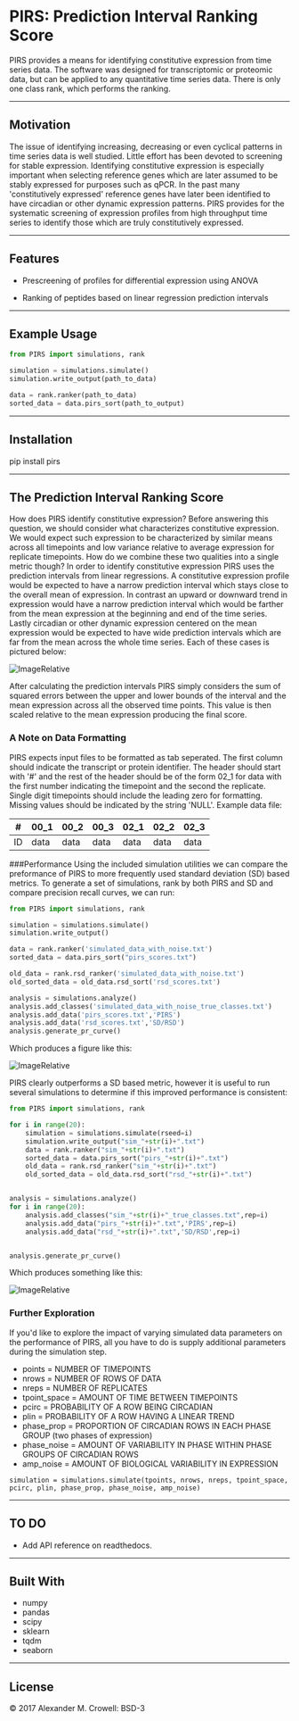 PIRS: Prediction Interval Ranking Score
=======================================

PIRS provides a means for identifying constitutive expression from time series data.  The software was designed for transcriptomic or proteomic data, but can be applied to any quantitative time series data. There is only one class 
rank, which performs the ranking.

----------
Motivation
----------

The issue of identifying increasing, decreasing or even cyclical patterns in time series data is well studied.  Little effort has been devoted to screening for stable expression.  Identifying constitutive expression is especially 
important when selecting reference genes which are later assumed to be stably expressed for purposes such as qPCR.  In the past many 'constitutively expressed' reference genes have later been identified to have circadian or other 
dynamic expression patterns.  PIRS provides for the systematic screening of expression profiles from high throughput time series to identify those which are truly constitutively expressed.

--------
Features
--------

* Prescreening of profiles for differential expression using ANOVA

* Ranking of peptides based on linear regression prediction intervals

-------------
Example Usage
-------------

```python
from PIRS import simulations, rank

simulation = simulations.simulate()
simulation.write_output(path_to_data)

data = rank.ranker(path_to_data)
sorted_data = data.pirs_sort(path_to_output)
```

------------
Installation
------------

pip install pirs

-------------------------------------
The Prediction Interval Ranking Score
-------------------------------------

How does PIRS identify constitutive expression?  Before answering this question, we should consider what characterizes constitutive expression.  We would expect such expression to be characterized by similar means across all 
timepoints and low variance relative to average expression for replicate timepoints.  How do we combine these two qualities into a single metric though?  In order to identify constitutive expression PIRS uses the 
prediction intervals from linear regressions.  A constitutive expression profile would be expected to have a narrow prediction interval which stays close to the overall mean of expression.  In contrast an upward or downward trend 
in expression would have a narrow prediction interval which would be farther from the mean expression at the beginning and end of the time series.  Lastly circadian or other dynamic expression centered on the mean expression would 
be expected to have wide prediction intervals which are far from the mean across the whole time series.  Each of these cases is pictured below:

![ImageRelative](data/illustration.png "illustration")

After calculating the prediction intervals PIRS simply considers the sum of squared errors between the upper and lower bounds of the interval and the mean expression across all the observed time points.  This value is then scaled 
relative to the mean expression producing the final score. 

### A Note on Data Formatting
PIRS expects input files to be formatted as tab seperated.  The first column should indicate the transcript or protein identifier.  The header should start with '#' and the rest of the header should be of the form 02_1 for data with
the first number indicating the timepoint and the second the replicate.  Single digit timepoints should include the leading zero for 
formatting. Missing values should be indicated by the string 'NULL'.  Example data file:

| # | 00_1 | 00_2 | 00_3 | 02_1 | 02_2 | 02_3 |
|---|---|---|---|---|---|---|
| ID | data | data | data | data | data | data |

###Performance
Using the included simulation utilities we can compare the preformance of PIRS to more frequently used standard deviation (SD) based metrics.  To generate a set of simulations, rank by both PIRS and SD and compare precision recall curves, we can run:

```python
from PIRS import simulations, rank

simulation = simulations.simulate()
simulation.write_output()

data = rank.ranker('simulated_data_with_noise.txt')
sorted_data = data.pirs_sort("pirs_scores.txt")

old_data = rank.rsd_ranker('simulated_data_with_noise.txt')
old_sorted_data = old_data.rsd_sort('rsd_scores.txt')

analysis = simulations.analyze()
analysis.add_classes('simulated_data_with_noise_true_classes.txt')
analysis.add_data('pirs_scores.txt','PIRS')
analysis.add_data('rsd_scores.txt','SD/RSD')
analysis.generate_pr_curve()
```

Which produces a figure like this:

![ImageRelative](data/PR.png "PR")

PIRS clearly outperforms a SD based metric, however it is useful to run several simulations to determine if this improved performance is consistent:

```python
from PIRS import simulations, rank

for i in range(20):
    simulation = simulations.simulate(rseed=i)
    simulation.write_output("sim_"+str(i)+".txt")
    data = rank.ranker("sim_"+str(i)+".txt")
    sorted_data = data.pirs_sort("pirs_"+str(i)+".txt")
    old_data = rank.rsd_ranker("sim_"+str(i)+".txt")
    old_sorted_data = old_data.rsd_sort("rsd_"+str(i)+".txt")


analysis = simulations.analyze()
for i in range(20):
    analysis.add_classes("sim_"+str(i)+"_true_classes.txt",rep=i)
    analysis.add_data("pirs_"+str(i)+".txt",'PIRS',rep=i)
    analysis.add_data("rsd_"+str(i)+".txt",'SD/RSD',rep=i)


analysis.generate_pr_curve()
```
Which produces something like this:

![ImageRelative](data/multi_PR.png "multi_PR")

### Further Exploration

If you'd like to explore the impact of varying simulated data parameters on the performance of PIRS, all you have to do is supply additional parameters during the simulation step.

* points = NUMBER OF TIMEPOINTS
* nrows = NUMBER OF ROWS OF DATA
* nreps = NUMBER OF REPLICATES
* tpoint_space = AMOUNT OF TIME BETWEEN TIMEPOINTS
* pcirc = PROBABILITY OF A ROW BEING CIRCADIAN
* plin = PROBABILITY OF A ROW HAVING A LINEAR TREND
* phase_prop = PROPORTION OF CIRCADIAN ROWS IN EACH PHASE GROUP (two phases of expression)
* phase_noise = AMOUNT OF VARIABILITY IN PHASE WITHIN PHASE GROUPS OF CIRCADIAN ROWS
* amp_noise = AMOUNT OF BIOLOGICAL VARIABILITY IN EXPRESSION

```
simulation = simulations.simulate(tpoints, nrows, nreps, tpoint_space, pcirc, plin, phase_prop, phase_noise, amp_noise)
```

----
TO DO
----

* Add API reference on readthedocs.

----
Built With
----

* numpy
* pandas
* scipy 
* sklearn 
* tqdm
* seaborn

-------
License
-------

© 2017 Alexander M. Crowell: BSD-3

